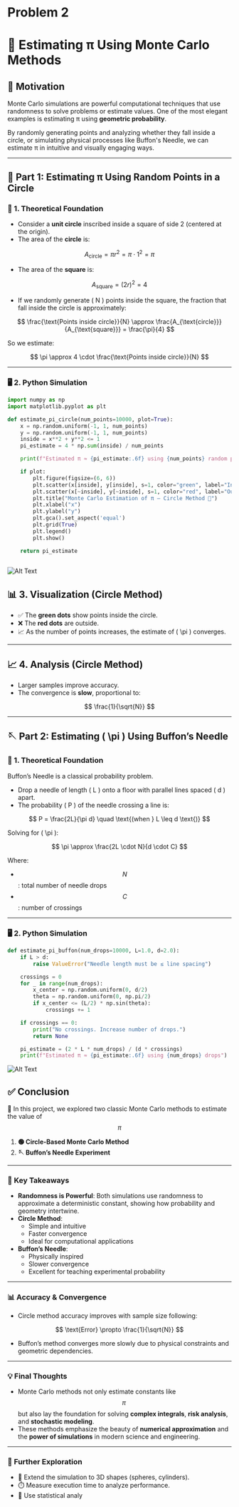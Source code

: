 # Problem 2
# 🎲 Estimating π Using Monte Carlo Methods

## 🎯 Motivation

Monte Carlo simulations are powerful computational techniques that use randomness to solve problems or estimate values. One of the most elegant examples is estimating π using **geometric probability**.

By randomly generating points and analyzing whether they fall inside a circle, or simulating physical processes like Buffon's Needle, we can estimate π in intuitive and visually engaging ways.

---

## 🧠 Part 1: Estimating π Using Random Points in a Circle

### 🧪 1. Theoretical Foundation

- Consider a **unit circle** inscribed inside a square of side 2 (centered at the origin).
- The area of the **circle** is:

$$
A_{\text{circle}} = \pi r^2 = \pi \cdot 1^2 = \pi
$$

- The area of the **square** is:

$$
A_{\text{square}} = (2r)^2 = 4
$$

- If we randomly generate \( N \) points inside the square, the fraction that fall inside the circle is approximately:

$$
\frac{\text{Points inside circle}}{N} \approx \frac{A_{\text{circle}}}{A_{\text{square}}} = \frac{\pi}{4}
$$

So we estimate:

$$
\pi \approx 4 \cdot \frac{\text{Points inside circle}}{N}
$$

---

### 🖥️ 2. Python Simulation

```python
import numpy as np
import matplotlib.pyplot as plt

def estimate_pi_circle(num_points=10000, plot=True):
    x = np.random.uniform(-1, 1, num_points)
    y = np.random.uniform(-1, 1, num_points)
    inside = x**2 + y**2 <= 1
    pi_estimate = 4 * np.sum(inside) / num_points

    print(f"Estimated π ≈ {pi_estimate:.6f} using {num_points} random points")

    if plot:
        plt.figure(figsize=(6, 6))
        plt.scatter(x[inside], y[inside], s=1, color="green", label="Inside")
        plt.scatter(x[~inside], y[~inside], s=1, color="red", label="Outside")
        plt.title("Monte Carlo Estimation of π — Circle Method 🎯")
        plt.xlabel("x")
        plt.ylabel("y")
        plt.gca().set_aspect('equal')
        plt.grid(True)
        plt.legend()
        plt.show()

    return pi_estimate
    
```
    
![ Alt Text](problem73848.png)


## 📊 3. Visualization (Circle Method)

- ✅ The **green dots** show points inside the circle.
- ❌ The **red dots** are outside.
- 📈 As the number of points increases, the estimate of \( \pi \) converges.

---

## 📈 4. Analysis (Circle Method)

- Larger samples improve accuracy.
- The convergence is **slow**, proportional to:

$$
\frac{1}{\sqrt{N}}
$$

---

## 🪡 Part 2: Estimating \( \pi \) Using Buffon’s Needle

### 🧪 1. Theoretical Foundation

Buffon’s Needle is a classical probability problem.

- Drop a needle of length \( L \) onto a floor with parallel lines spaced \( d \) apart.
- The probability \( P \) of the needle crossing a line is:

$$
P = \frac{2L}{\pi d} \quad \text{(when } L \leq d \text{)}
$$

Solving for \( \pi \):

$$
\pi \approx \frac{2L \cdot N}{d \cdot C}
$$

Where:
- $$N $$: total number of needle drops
- $$ C $$: number of crossings

---

### 🖥️ 2. Python Simulation

```python
def estimate_pi_buffon(num_drops=10000, L=1.0, d=2.0):
    if L > d:
        raise ValueError("Needle length must be ≤ line spacing")

    crossings = 0
    for _ in range(num_drops):
        x_center = np.random.uniform(0, d/2)
        theta = np.random.uniform(0, np.pi/2)
        if x_center <= (L/2) * np.sin(theta):
            crossings += 1

    if crossings == 0:
        print("No crossings. Increase number of drops.")
        return None

    pi_estimate = (2 * L * num_drops) / (d * crossings)
    print(f"Estimated π ≈ {pi_estimate:.6f} using {num_drops} drops")


```
![ Alt Text](problemstatistic.png)

## ✅ Conclusion

🎯 In this project, we explored two classic Monte Carlo methods to estimate the value of $$ \pi $$

1. **🟢 Circle-Based Monte Carlo Method**
2. **🪡 Buffon’s Needle Experiment**

---

### 🔬 Key Takeaways

- **Randomness is Powerful**: Both simulations use randomness to approximate a deterministic constant, showing how probability and geometry intertwine.
- **Circle Method**:
    - Simple and intuitive
    - Faster convergence
    - Ideal for computational applications
- **Buffon’s Needle**:
    - Physically inspired
    - Slower convergence
    - Excellent for teaching experimental probability

---

### 📊 Accuracy & Convergence

- Circle method accuracy improves with sample size following:

$$
\text{Error} \propto \frac{1}{\sqrt{N}}
$$

- Buffon’s method converges more slowly due to physical constraints and geometric dependencies.

---

### 💡 Final Thoughts

- Monte Carlo methods not only estimate constants like $$ \pi \ $$ but also lay the foundation for solving **complex integrals**, **risk analysis**, and **stochastic modeling**.
- These methods emphasize the beauty of **numerical approximation** and the **power of simulations** in modern science and engineering.

---

### 📘 Further Exploration

- 🔢 Extend the simulation to 3D shapes (spheres, cylinders).
- ⏱️ Measure execution time to analyze performance.
- 🧠 Use statistical analy




